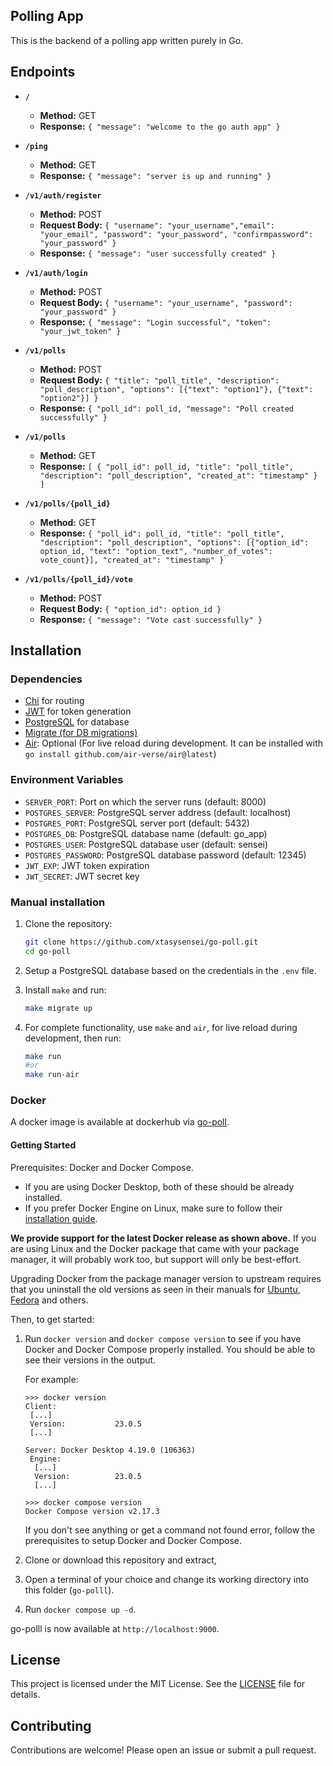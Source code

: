 
## Polling App

This is the backend of a polling app written purely in Go.

## Endpoints

- **`/`**
  - **Method:** GET
  - **Response:** `{ "message": "welcome to the go auth app" }`

- **`/ping`**
  - **Method:** GET
  - **Response:** `{ "message": "server is up and running" }`

- **`/v1/auth/register`**
  - **Method:** POST
  - **Request Body:** `{ "username": "your_username","email": "your_email", "password": "your_password", "confirmpassword": "your_password" }`
  - **Response:** `{ "message": "user successfully created" }`

- **`/v1/auth/login`**
  - **Method:** POST
  - **Request Body:** `{ "username": "your_username", "password": "your_password" }`
  - **Response:** `{ "message": "Login successful", "token": "your_jwt_token" }`

- **`/v1/polls`**
  - **Method:** POST
  - **Request Body:** `{ "title": "poll_title", "description": "poll_description", "options": [{"text": "option1"}, {"text": "option2"}] }`
  - **Response:** `{ "poll_id": poll_id, "message": "Poll created successfully" }`

- **`/v1/polls`**
  - **Method:** GET
  - **Response:** `[ { "poll_id": poll_id, "title": "poll_title", "description": "poll_description", "created_at": "timestamp" } ]`

- **`/v1/polls/{poll_id}`**
  - **Method:** GET
  - **Response:** `{ "poll_id": poll_id, "title": "poll_title", "description": "poll_description", "options": [{"option_id": option_id, "text": "option_text", "number_of_votes": vote_count}], "created_at": "timestamp" }`

- **`/v1/polls/{poll_id}/vote`**
  - **Method:** POST
  - **Request Body:** `{ "option_id": option_id }`
  - **Response:** `{ "message": "Vote cast successfully" }`

## Installation

### Dependencies

- [Chi](https://github.com/go-chi/chi) for routing
- [JWT](https://github.com/dgrijalva/jwt-go) for token generation
- [PostgreSQL](https://www.postgresql.org/) for database
- [Migrate (for DB migrations)](https://github.com/golang-migrate/migrate/tree/v4.17.0/cmd/migrate)
- [Air](https://github.com/air-verse/air): Optional (For live reload during development. It can be installed with `go install github.com/air-verse/air@latest`)

### Environment Variables

- `SERVER_PORT`: Port on which the server runs (default: 8000)
- `POSTGRES_SERVER`: PostgreSQL server address (default: localhost)
- `POSTGRES_PORT`: PostgreSQL server port (default: 5432)
- `POSTGRES_DB`: PostgreSQL database name (default: go_app)
- `POSTGRES_USER`: PostgreSQL database user (default: sensei)
- `POSTGRES_PASSWORD`: PostgreSQL database password (default: 12345)
- `JWT_EXP`: JWT token expiration
- `JWT_SECRET`: JWT secret key

### Manual installation
1. Clone the repository:
    ```sh
    git clone https://github.com/xtasysensei/go-poll.git
    cd go-poll
    ```

2. Setup a PostgreSQL database based on the credentials in the `.env` file.

3. Install `make` and run:
    ```sh
    make migrate up
    ```

4. For complete functionality, use `make` and `air`, for live reload during development, then run:
    ```sh
    make run
    #or
    make run-air
   ```
### Docker

A docker image is available at dockerhub via [go-poll]().

#### Getting Started

Prerequisites: Docker and Docker Compose.

- If you are using Docker Desktop, both of these should be already installed.
- If you prefer Docker Engine on Linux, make sure to follow their [installation guide](https://docs.docker.com/engine/install/#server).

**We provide support for the latest Docker release as shown above.**
If you are using Linux and the Docker package that came with your package manager, it will probably work too, but support will only be best-effort.

Upgrading Docker from the package manager version to upstream requires that you uninstall the old versions as seen in their manuals for [Ubuntu](https://docs.docker.com/engine/install/ubuntu/#uninstall-old-versions), [Fedora](https://docs.docker.com/engine/install/fedora/#uninstall-old-versions) and others.

Then, to get started:

1. Run `docker version` and `docker compose version` to see if you have Docker and Docker Compose properly installed. You should be able to see their versions in the output.

    For example:

    ```text
    >>> docker version
    Client:
     [...]
     Version:           23.0.5
     [...]

    Server: Docker Desktop 4.19.0 (106363)
     Engine:
      [...]
      Version:          23.0.5
      [...]

    >>> docker compose version
    Docker Compose version v2.17.3
    ```

    If you don't see anything or get a command not found error, follow the prerequisites to setup Docker and Docker Compose.

2. Clone or download this repository and extract,
3. Open a terminal of your choice and change its working directory into this folder (`go-polll`).
4. Run `docker compose up -d`.

go-polll is now available at `http://localhost:9000`.

## License

This project is licensed under the MIT License. See the [LICENSE](LICENSE) file for details.

## Contributing

Contributions are welcome! Please open an issue or submit a pull request.
